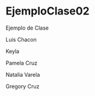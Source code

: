 # EjemploClase02
Ejemplo de Clase

Luis Chacon


Keyla 

Pamela Cruz

Natalia Varela


Gregory Cruz





